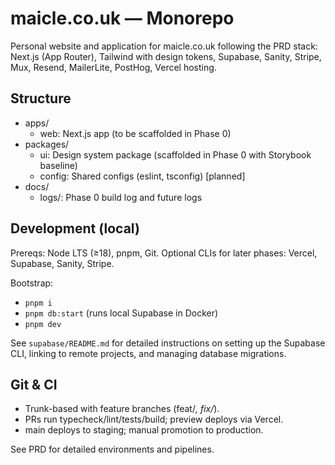 # maicle.co.uk — Monorepo

Personal website and application for maicle.co.uk following the PRD stack: Next.js (App Router), Tailwind with design tokens, Supabase, Sanity, Stripe, Mux, Resend, MailerLite, PostHog, Vercel hosting.

## Structure

- apps/
  - web: Next.js app (to be scaffolded in Phase 0)
- packages/
  - ui: Design system package (scaffolded in Phase 0 with Storybook baseline)
  - config: Shared configs (eslint, tsconfig) [planned]
- docs/
  - logs/: Phase 0 build log and future logs

## Development (local)

Prereqs: Node LTS (≥18), pnpm, Git. Optional CLIs for later phases: Vercel, Supabase, Sanity, Stripe.

Bootstrap:

- `pnpm i`
- `pnpm db:start` (runs local Supabase in Docker)
- `pnpm dev`

See `supabase/README.md` for detailed instructions on setting up the Supabase CLI, linking to remote projects, and managing database migrations.

## Git & CI

- Trunk-based with feature branches (feat/_, fix/_).
- PRs run typecheck/lint/tests/build; preview deploys via Vercel.
- main deploys to staging; manual promotion to production.

See PRD for detailed environments and pipelines.
